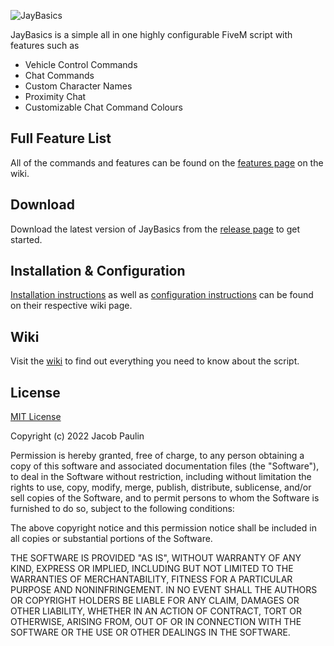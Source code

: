 ![JayBasics](https://i.imgur.com/F3ZD7KW.png)

JayBasics is a simple all in one highly configurable FiveM script with features such as

- Vehicle Control Commands
- Chat Commands
- Custom Character Names
- Proximity Chat
- Customizable Chat Command Colours


## Full Feature List

All of the commands and features can be found on the [features page](https://github.com/JayPaulinCodes/JayBasics/wiki/Features) on the wiki.


## Download

Download the latest version of JayBasics from the [release page](https://github.com/JayPaulinCodes/JayBasics/releases) to get started.


## Installation & Configuration

[Installation instructions](https://github.com/JayPaulinCodes/JayBasics/wiki/Installation) as well as [configuration instructions](https://github.com/JayPaulinCodes/JayBasics/wiki/Configuration) can be found on their respective wiki page.


## Wiki

Visit the [wiki](https://github.com/JayPaulinCodes/JayBasics/wiki) to find out everything you need to know about the script.


## License

[MIT License](https://choosealicense.com/licenses/mit/)

Copyright (c) 2022 Jacob Paulin

Permission is hereby granted, free of charge, to any person obtaining a copy of this software and associated documentation files (the "Software"), to deal in the Software without restriction, including without limitation the rights to use, copy, modify, merge, publish, distribute, sublicense, and/or sell copies of the Software, and to permit persons to whom the Software is furnished to do so, subject to the following conditions:

The above copyright notice and this permission notice shall be included in all copies or substantial portions of the Software.

THE SOFTWARE IS PROVIDED "AS IS", WITHOUT WARRANTY OF ANY KIND, EXPRESS OR IMPLIED, INCLUDING BUT NOT LIMITED TO THE WARRANTIES OF MERCHANTABILITY, FITNESS FOR A PARTICULAR PURPOSE AND NONINFRINGEMENT. IN NO EVENT SHALL THE AUTHORS OR COPYRIGHT HOLDERS BE LIABLE FOR ANY CLAIM, DAMAGES OR OTHER LIABILITY, WHETHER IN AN ACTION OF CONTRACT, TORT OR OTHERWISE, ARISING FROM, OUT OF OR IN CONNECTION WITH THE SOFTWARE OR THE USE OR OTHER DEALINGS IN THE SOFTWARE.